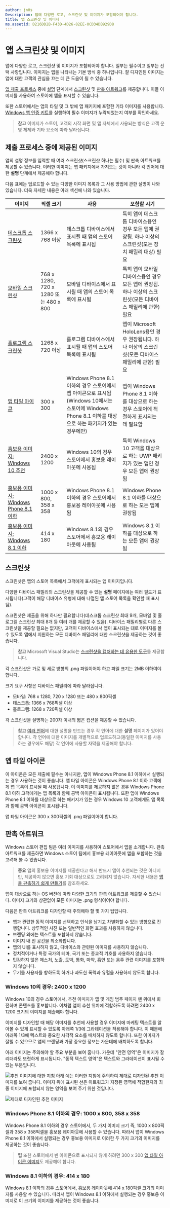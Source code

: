 ```yaml
---
author: jnHs
Description: 앱에 다양한 로고, 스크린샷 및 이미지가 포함되어야 합니다.
title: 앱 스크린샷 및 이미지
ms.assetid: D216DD2B-F43D-4D26-82EE-0CD34DB929D8
---
```


# 앱 스크린샷 및 이미지


앱에 다양한 로고, 스크린샷 및 이미지가 포함되어야 합니다. 일부는 필수이고 일부는 선택 사항입니다. 이미지는 앱을 나타내는 기본 방식 중 하나입니다. 잘 디자인된 이미지는 앱에 대한 고객의 관심을 끄는 데 큰 도움이 될 수 있습니다.

[앱 제출 프로세스](app-submissions.md) 중에 [설명](create-app-descriptions.md) 단계에서 [스크린샷](#screenshots) 및 [판촉 아트워크](#promotional-artwork)를 제공합니다. 이들 이미지를 사용하여 스토어에 앱을 표시할 수 있습니다.

또한 스토어에서는 앱의 타일 및 그 밖에 앱 패키지에 포함한 기타 이미지를 사용합니다. [Windows 앱 인증 키트](https://msdn.microsoft.com/library/windows/apps/mt186449)를 실행하여 필수 이미지가 누락되었는지 여부를 확인하세요.

> **참고** 이미지가 스토어, 고객의 시작 화면 및 앱 자체에서 사용되는 방식은 고객 운영 체제와 기타 요소에 따라 달라집니다.


## 제출 프로세스 중에 제공된 이미지

앱의 설명 정보를 입력할 때 여러 스크린샷(스크린샷 하나는 필수) 및 판촉 아트워크를 제공할 수 있습니다. 이러한 이미지는 앱 패키지에서 가져오는 것이 아니라 각 언어에 대한 **설명** 단계에서 제공해야 합니다.

다음 표에는 업로드할 수 있는 다양한 이미지 목록과 그 사용 방법에 관한 설명이 나와 있습니다. 더욱 자세한 내용은 아래 섹션에 나와 있습니다.

| 이미지                                                       | 픽셀 크기                           | 사용                                                                                                                                                                           | 포함할 시기                                                                                                                                            |
|-------------------------------------------------------------|--------------------------------------|---------------------------------------------------------------------------------------------------------------------------------------------------------------------------------|------------------------------------------------------------------------------------------------------------------------------------------------------------|
| [데스크톱 스크린샷](#screenshots)                         | 1366 x 768 이상                 | 데스크톱 디바이스에서 표시될 때 앱의 스토어 목록에 표시됨                                                                                                          | 특히 앱이 데스크톱 디바이스용인 경우 모든 앱에 권장됨. 하나 이상의 스크린샷(모든 장치 패밀리 대상) 필요 |
| [모바일 스크린샷](#screenshots)                          | 768 x 1280, 720 x 1280 또는 480 x 800 | 모바일 디바이스에서 표시될 때 앱의 스토어 목록에 표시됨                                                                                                           | 특히 앱이 모바일 디바이스용인 경우 모든 앱에 권장됨. 하나 이상의 스크린샷(모든 디바이스 패밀리에 관한) 필요 |
| [홀로그램 스크린샷](#screenshots)                          | 1268 x 720 이상                 | 홀로그램 디바이스에서 표시될 때 앱의 스토어 목록에 표시됨                                                                                                           | 앱이 Microsoft HoloLens용인 경우 권장됩니다. 하나 이상의 스크린샷(모든 디바이스 패밀리에 관한) 필요 |
| [앱 타일 아이콘](#app-tile-icon)                             | 300 x 300                            | Windows Phone 8.1 이하의 경우 스토어에서 앱 아이콘으로 표시됨(Windows 10에서는 스토어에 Windows Phone 8.1 이하를 대상으로 하는 패키지가 있는 경우에만) | 앱이 Windows Phone 8.1 이하를 대상으로 하는 경우 스토어에 적절하게 표시되는 데 필요함                                                                 |
| [홍보용 이미지: Windows 10 추천](#promotional-artwork) | 2400 x 1200                          | Windows 10의 경우 스토어에서 홍보용 레이아웃에 사용됨                                                                                                                        | 특히 Windows 10 고객을 대상으로 하는 UWP 패키지가 있는 앱인 경우 모든 앱에 권장됨                                                               |
| [홍보용 이미지: Windows Phone 8.1 이하](#promotional-artwork) | 1000 x 800, 358 x 358                | Windows Phone 8.1 이하의 경우 스토어에서 홍보용 레이아웃에 사용됨                                                                                                     | Windows Phone 8.1 이하를 대상으로 하는 모든 앱에 권장됨                                                                                           |
| [홍보용 이미지: Windows 8.1 이하](#promotional-artwork)        | 414 x 180                            | Windows 8.1의 경우 스토어에서 홍보용 레이아웃에 사용됨                                                                                                                       | Windows 8.1 이하를 대상으로 하는 모든 앱에 권장됨                                                                                                 |
 

## 스크린샷

스크린샷은 앱의 스토어 목록에서 고객에게 표시되는 앱 이미지입니다.

다양한 디바이스 패밀리의 스크린샷을 제공할 수 있는 **설명** 페이지에는 여러 필드가 표시됩니다(고객이 해당 디바이스 유형에 대해 나열된 앱 스토어 목록을 확인할 때 표시됨).

스크린샷은 제출을 위해 하나만 필요합니다(데스크톱 스크린샷 최대 9개, 모바일 및 홀로그램 스크린샷 최대 8개 등 여러 개를 제공할 수 있음). 디바이스 패밀리별로 다른 스크린샷을 제공할 필요는 없지만, 고객이 디바이스에서 앱이 표시되는 대로 이미지를 볼 수 있도록 앱에서 지원하는 모든 디바이스 패밀리에 대한 스크린샷을 제공하는 것이 좋습니다.

> **참고** Microsoft Visual Studio는 [스크린샷을 캡처하는 데 유용한 도구](http://go.microsoft.com/fwlink/p/?LinkId=221135)를 제공합니다.

각 스크린샷은 가로 및 세로 방향의 .png 파일이어야 하고 파일 크기는 2MB 이하여야 합니다.

크기 요구 사항은 디바이스 패밀리에 따라 달라집니다.
- 모바일: 768 x 1280, 720 x 1280 또는 480 x 800픽셀
- 데스크톱: 1366 x 768픽셀 이상
- 홀로그램: 1268 x 720픽셀 이상

각 스크린샷을 설명하는 200자 이내의 짧은 캡션을 제공할 수 있습니다.

> **참고** [여러 언어](supported-languages.md)에 대한 설명을 만드는 경우 각 언어에 대한 **설명** 페이지가 있어야 합니다. 각 언어에 대한 이미지를 개별적으로 업로드하고(동일한 이미지를 사용하는 경우에도 해당) 각 언어에 사용할 자막을 제공해야 합니다.


## 앱 타일 아이콘

이 아이콘은 모든 제출에 필수는 아니지만, 앱이 Windows Phone 8.1 이하에서 실행되는 경우 사용하는 것이 좋습니다. 앱 타일 아이콘은 Windows Phone 8.1 이하 고객에게 앱 목록이 표시될 때 사용됩니다. 이 이미지를 제공하지 않은 경우 Windows Phone 8.1 이하 고객에게는 앱 목록과 함께 공백 아이콘이 표시됩니다. 또한 앱에 Windows Phone 8.1 이하를 대상으로 하는 패키지가 있는 경우 Windows 10 고객에게도 앱 목록과 함께 공백 아이콘이 표시됩니다.

앱 타일 아이콘은 300 x 300픽셀의 .png 파일이어야 합니다.

## 판촉 아트워크

Windows 스토어 편집 팀은 여러 이미지를 사용하여 스토어에서 앱을 소개합니다. 판촉 아트워크를 제출하면 Windows 스토어 팀에서 홍보용 레이아웃에 앱을 포함하는 것을 고려해 볼 수 있습니다.

> **중요** 앱의 홍보용 이미지를 제공한다고 해서 반드시 앱이 추천되는 것은 아니지만, 제공하지 않으면 홍보 기회 대상으로도 고려되지 않습니다. 자세한 내용은 [앱을 판촉하기 쉽게 만들기](make-your-app-easier-to-promote.md)를 참조하세요.

앱이 대상으로 하는 OS 버전에 따라 다양한 크기의 판촉 아트워크를 제출할 수 있습니다. 이미지 크기와 상관없이 모든 이미지는 .png 형식이어야 합니다.

다음은 판촉 아트워크를 디자인할 때 주의해야 할 몇 가지 팁입니다.

-   앱과 관련한 동적 이미지를 선택하고 인식을 남기고 차별화할 수 있는 방향으로 진행합니다. 상투적인 사진 또는 일반적인 화면 효과를 사용하지 않습니다.
-   브랜딩 외에는 텍스트를 포함하지 않습니다.
-   이미지 내 빈 공간을 최소화합니다.
-   앱의 UI를 표시하지 않고, 디바이스와 관련된 이미지를 사용하지 않습니다.
-   정치적이거나 특정 국가의 테마, 국기 또는 종교적 기호를 사용하지 않습니다.
-   민감하지 않은 제스처, 노출, 도박, 통화, 마약, 흡연 또는 음주 관련 이미지를 포함하지 않습니다.
-   무기를 사용자를 향하도록 하거나 과도한 폭력과 유혈을 사용하지 않도록 합니다.

### Windows 10의 경우: 2400 x 1200

Windows 10의 경우 스토어에서, 추천 이미지가 앱 및 게임 범주 페이지 맨 위에서 회전하며 콘텐츠를 홍보합니다. 이처럼 앱이 추천 위치에 적합하도록 하려면 2400 x 1200 크기의 이미지를 제출해야 합니다.

이미지를 디자인할 때 해당 이미지를 추천에 사용할 경우 이미지에 마케팅 텍스트를 알아볼 수 있게 표시할 수 있도록 아래쪽 1/3에 그라데이션을 적용해야 합니다. 이 때문에 아래쪽 1/3에 텍스트와 중요한 시각적 요소를 배치하지 않도록 합니다. 또한 이미지가 잘릴 수 있으므로 앱의 브랜딩과 가장 중요한 정보는 가운데에 배치하도록 합니다.

아래 이미지는 주의해야 할 주요 부분을 보여 줍니다. 가운데 "안전 영역"은 이미지가 잘리더라도 또렷하게 표시됩니다. "동적 텍스트 영역"은 텍스트와 그라데이션이 표시될 수 있는 부분입니다.

![추천 이미지에 대한 지침](images/spotlight1.jpg) 아래 예는 이러한 지침에 주의하여 제대로 디자인된 추천 이미지를 보여 줍니다. 이미지 위에 표시된 선은 아트워크가 지정된 영역에 적합한지와 최종 이미지에 포함되지 않는 영역을 보여 주기 위한 것입니다.

![제대로 디자인된 추천 이미지](images/spotlight2.jpg)
### Windows Phone 8.1 이하의 경우: 1000 x 800, 358 x 358

Windows Phone 8.1 이하의 경우 스토어에서, 두 가지 이미지 크기 즉, 1000 x 800픽셀과 358 x 358픽셀을 홍보용 레이아웃에 사용할 수 있습니다. 따라서 앱이 Windows Phone 8.1 이하에서 실행되는 경우 홍보용 이미지로 이러한 두 가지 크기의 이미지를 제공하는 것이 좋습니다.

> **팁** 또한 스토어에서 빈 아이콘으로 표시되지 않게 하려면 300 x 300 [앱 타일 아이콘 이미지](#app-tile-icon)도 제공해야 합니다.

### Windows 8.1 이하의 경우: 414 x 180

Windows 8.1 이하의 경우 스토어에서, 홍보용 레이아웃에 414 x 180픽셀 크기의 이미지를 사용할 수 있습니다. 따라서 앱이 Windows 8.1 이하에서 실행되는 경우 홍보용 이미지로 이 크기의 이미지를 제공하는 것이 좋습니다.


<!--HONumber=May16_HO2-->


